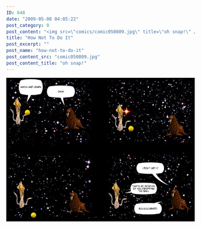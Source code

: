 ```yaml
---
ID: 648
date: "2009-05-08 04:05:22"
post_category: 0
post_content: "<img src=\"comics/comic050809.jpg\" title=\"oh snap!\" />"
title: "How Not To Do It"
post_excerpt: ""
post_name: "how-not-to-do-it"
post_content_src: "comic050809.jpg"
post_content_title: "oh snap!"
---
```



[![oh snap!](/comics-hi-res/comic050809.jpg)](/comics-hi-res/comic050809.jpg "oh snap!")
